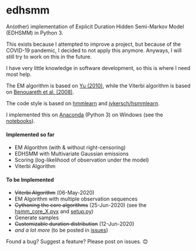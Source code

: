 # edhsmm
An(other) implementation of Explicit Duration Hidden Semi-Markov Model (EDHSMM) in Python 3.

This exists because I attempted to improve a project, but because of the COVID-19 pandemic, I decided to not apply this anymore. Anyways, I will still try to work on this in the future.

I have very little knowledge in software development, so this is where I need most help.

The EM algorithm is based on [Yu (2010)](https://www.sciencedirect.com/science/article/pii/S0004370209001416), while the Viterbi algorithm is based on [Benouareth et al. (2008)](https://link.springer.com/article/10.1155/2008/247354).

The code style is based on [hmmlearn](https://github.com/hmmlearn/hmmlearn) and [jvkersch/hsmmlearn](https://github.com/jvkersch/hsmmlearn).

I implemented this on [Anaconda](https://www.anaconda.com/products/individual) (Python 3) on Windows (see the [notebooks](notebooks)).

#### Implemented so far
- EM Algorithm (with & without right-censoring) 
- EDHSMM with Multivariate Gaussian emissions 
- Scoring (log-likelihood of observation under the model)
- Viterbi Algorithm

#### To be Implemented
- ~~Viterbi Algorithm~~ (06-May-2020)
- EM Algorithm with multiple observation sequences
- ~~Cythoning the core algorithms~~ (25-Jun-2020) (see the [hsmm_core_X.pyx](edhsmm/hsmm_core_X.pyx) and [setup.py](edhsmm/setup.py))
- Generate samples
- ~~Customizable duration distribution~~ (12-Jun-2020)
- *and a lot more* (to be posted in [issues](https://github.com/poypoyan/edhmm/issues))

 Found a bug? Suggest a feature? Please post on issues. 😊
